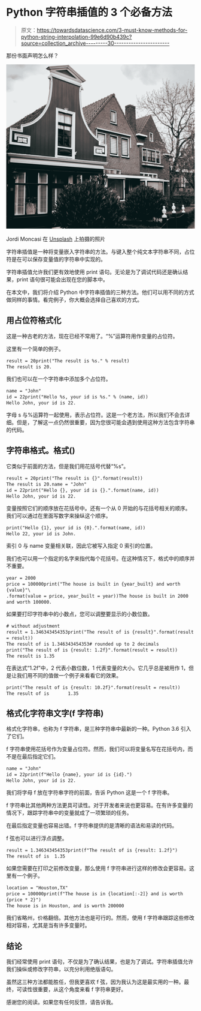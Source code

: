 # Python 字符串插值的 3 个必备方法

> 原文：<https://towardsdatascience.com/3-must-know-methods-for-python-string-interpolation-99e6d90b439c?source=collection_archive---------30----------------------->

那份书面声明怎么样？

![](img/bf0ca95802a03722e134fb8bd7586656.png)

Jordi Moncasi 在 [Unsplash](https://unsplash.com/s/photos/edit?utm_source=unsplash&utm_medium=referral&utm_content=creditCopyText) 上拍摄的照片

字符串插值是一种将变量嵌入字符串的方法。与键入整个纯文本字符串不同，占位符是在可以保存变量值的字符串中实现的。

字符串插值允许我们更有效地使用 print 语句。无论是为了调试代码还是确认结果，print 语句很可能会出现在您的脚本中。

在本文中，我们将介绍 Python 中字符串插值的三种方法。他们可以用不同的方式做同样的事情。看完例子，你大概会选择自己喜欢的方式。

## 用占位符格式化

这是一种古老的方法，现在已经不常用了。“%”运算符用作变量的占位符。

这里有一个简单的例子。

```
result = 20print("The result is %s." % result)
The result is 20.
```

我们也可以在一个字符串中添加多个占位符。

```
name = "John"
id = 22print("Hello %s, your id is %s." % (name, id))
Hello John, your id is 22.
```

字母 s 与%运算符一起使用，表示占位符。这是一个老方法，所以我们不会去详细。但是，了解这一点仍然很重要，因为您很可能会遇到使用这种方法包含字符串的代码。

## 字符串格式。格式()

它类似于前面的方法，但是我们用花括号代替“%s”。

```
result = 20print("The result is {}".format(result))
The result is 20.name = "John"
id = 22print("Hello {}, your id is {}.".format(name, id))
Hello John, your id is 22.
```

变量按照它们的顺序放在花括号中。还有一个从 0 开始的与花括号相关的顺序。我们可以通过在里面写数字来操纵这个顺序。

```
print("Hello {1}, your id is {0}.".format(name, id))
Hello 22, your id is John.
```

索引 0 与 name 变量相关联，因此它被写入指定 0 索引的位置。

我们也可以用一个指定的名字来指代每个花括号。在这种情况下，格式中的顺序并不重要。

```
year = 2000
price = 100000print("The house is built in {year_built} and worth {value}"\
.format(value = price, year_built = year))The house is built in 2000 and worth 100000.
```

如果要打印字符串中的小数点，您可以调整要显示的小数位数。

```
# without adjustment
result = 1.346343454353print("The result of is {result}".format(result = result))
The result of is 1.346343454353# rounded up to 2 decimals
print("The result of is {result: 1.2f}".format(result = result))
The result is 1.35
```

在表达式“1.2f”中，2 代表小数位数，1 代表变量的大小。它几乎总是被用作 1，但是让我们用不同的值做一个例子来看看它的效果。

```
print("The result of is {result: 10.2f}".format(result = result))
The result of is       1.35
```

## 格式化字符串文字(f 字符串)

格式化字符串，也称为 f 字符串，是三种字符串中最新的一种。Python 3.6 引入了它们。

f 字符串使用花括号作为变量占位符。然而，我们可以将变量名写在花括号内，而不是在最后指定它们。

```
name = "John"
id = 22print(f"Hello {name}, your id is {id}.")
Hello John, your id is 22.
```

我们将字母 f 放在字符串字符的前面，告诉 Python 这是一个 f 字符串。

f 字符串比其他两种方法更具可读性。对于开发者来说也更容易。在有许多变量的情况下，跟踪字符串中的变量就成了一项繁琐的任务。

在最后指定变量也容易出错。f 字符串提供的是清晰的语法和易读的代码。

f 弦也可以进行浮点调整。

```
result = 1.346343454353print(f"The result of is {result: 1.2f}")
The result of is  1.35
```

如果您需要在打印之前修改变量，那么使用 f 字符串进行这样的修改会更容易。这里有一个例子。

```
location = "Houston,TX"
price = 100000print(f"The house is in {location[:-2]} and is worth {price * 2}")
The house is in Houston, and is worth 200000
```

我们省略州，价格翻倍。其他方法也是可行的。然而，使用 f 字符串跟踪这些修改相对容易，尤其是当有许多变量时。

## 结论

我们经常使用 print 语句，不仅是为了确认结果，也是为了调试。字符串插值允许我们操纵或修改字符串，以充分利用绝版语句。

虽然这三种方法都能胜任，但我更喜欢 f 弦，因为我认为这是最实用的一种。最终，可读性很重要，从这个角度来看 f 字符串更好。

感谢您的阅读。如果您有任何反馈，请告诉我。